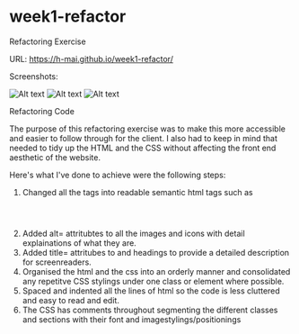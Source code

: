 # week1-refactor
Refactoring Exercise

URL: https://h-mai.github.io/week1-refactor/

Screenshots:

![Alt text](/relative/path/to/img.jpg?raw=true "Header")
![Alt text](/relative/path/to/img.jpg?raw=true "Main Content")
![Alt text](/relative/path/to/img.jpg?raw=true "Footer")


Refactoring Code 

The purpose of this refactoring exercise was to make this more accessible and easier to follow through for the client. I also had to keep in mind that needed to tidy up the HTML and the CSS without affecting the front end aesthetic of the website.

Here's what I've done to achieve were the following steps:

1. Changed all the tags into readable semantic html tags such as <header> <footer> <figure> <section> <article>
2. Added alt= attritubtes to all the images and icons with detail explainations of what they are.
3. Added title= attritubes to and headings to provide a detailed description for screenreaders.
4. Organised the html and the css into an orderly manner and consolidated any repetitve CSS stylings under one class or element where possible.
5. Spaced and indented all the lines of html so the code is less cluttered and easy to read and edit.
6. The CSS has comments throughout segmenting the different classes and sections with their font and imagestylings/positionings


